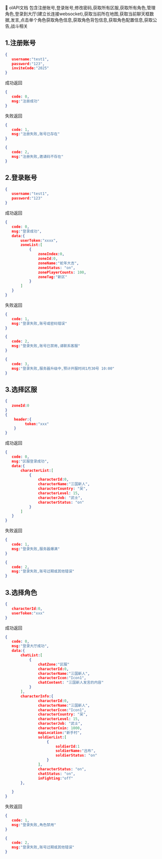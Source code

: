 📄 olAPI文档
包含注册账号,登录账号,修改密码,获取所有区服,获取所有角色,管理角色,登录到大厅(建立长连接websocket),获取当前所在地图,获取当前聊天框数据,发言,点击单个角色获取角色信息,获取角色背包信息,获取角色配置信息,获取公告,战斗相关
## 1.注册账号
```json
{ 
   username:"test1",
   password:"123",
   inviteCode:"2025"
}
```
成功返回
```json
{ 
   code: 0,
   msg:"注册成功"
}
```
失败返回
```json
{ 
   code: 1,
   msg:"注册失败,账号已存在"
}
```
```json
{ 
   code: 2,
   msg:"注册失败,邀请码不存在"
}
```
## 2.登录账号
```json
{ 
   username:"test1",
   password:"123"
}
```
成功返回
```json
{ 
   code: 0,
   msg:"登录成功",
   data:{
       userToken:"xxxx",
       zoneList:[
           {
               zoneIndex:0,
               zoneId:0,
               zoneName:"蛇年大吉",
               zoneStatus: "on",
               zonePlayerCounts: 100,
               zoneTag:"新区"
           }
       ]
   }
}
```
失败返回
```json
{ 
   code: 1,
   msg:"登录失败,账号或密码错误"
}
```
```json
{ 
   code: 2,
   msg:"登录失败,账号已禁用,请联系客服"
}
```
```json
{ 
   code: 3,
   msg:"登录失败,服务器升级中,预计开服时间1月30号 10:00"
}
```
## 3.选择区服
```json
{ 
   zoneId:0
}
{
    header:{
         token:"xxx"
    }
}
```
成功返回
```json
{ 
   code: 0,
   msg:"区服登录成功",
   data:{
       characterList:[
           {
               characterId:0,
               characterName:"三国新人",
               characterCountry: "吴",
               characterLevel: 15,
               characterJob: "武士",
               characterStatus: "on"
           }
       ]
   }
}
```
失败返回
```json
{ 
   code: 1,
   msg:"登录失败,服务器爆满"
}
```
```json
{ 
   code: 2,
   msg:"登录失败,账号过期或其他错误"
}
```
## 3.选择角色
```json
{ 
   characterId:0,
   userToken:"xxx"
}
```
成功返回
```json
{ 
   code: 0,
   msg:"登录大厅成功",
   data:{
       chatList:[
           {
               chatZone:"区服"
               characterId:0,
               characterName:"三国新人",
               characterIcon:"Icon1",
               chatContent: "三国新人发言的内容"
           }
       ],
       characterInfo:{
               characterId:0,
               characterName:"三国新人",
               characterIcon:"Icon1",
               characterCountry: "吴",
               characterLevel: 15,
               characterJob: "武士",
               characterCoin: 1000,
               mapLocation:"新手村",
               soldierList:[
                   {
                       soldierId:1
                       soldierName:"吕布",
                       soldierStatus: "on"
                   }
               ],
               characterStatus: "on",
               chatStatus: "on",
               inFighting:"off"
       },
       
   }
}
```
失败返回
```json
{ 
   code: 1,
   msg:"登录失败,角色禁用"
}
```
```json
{ 
   code: 2,
   msg:"登录失败,账号过期或其他错误"
}
```